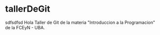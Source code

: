 # tallerDeGit
sdfsdfsd
Hola
Taller de Git de la materia "Introduccion a la Programacion" de la FCEyN - UBA.
